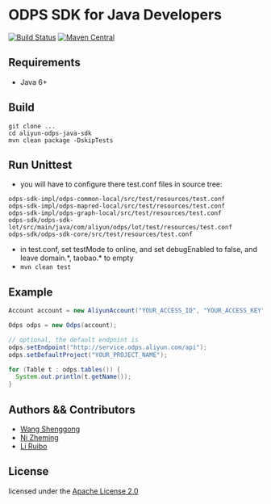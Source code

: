 # ODPS SDK for Java Developers

[![Build Status](https://travis-ci.org/aliyun/aliyun-odps-java-sdk.svg?branch=master)](https://travis-ci.org/aliyun/aliyun-odps-java-sdk)
[![Maven Central](https://maven-badges.herokuapp.com/maven-central/com.aliyun.odps/odps/badge.svg)](https://maven-badges.herokuapp.com/maven-central/com.aliyun.odps/odps)



## Requirements

- Java 6+

## Build

```shell
git clone ...
cd aliyun-odps-java-sdk
mvn clean package -DskipTests
```

## Run Unittest

- you will have to configure there test.conf files in source tree:

```
odps-sdk-impl/odps-common-local/src/test/resources/test.conf
odps-sdk-impl/odps-mapred-local/src/test/resources/test.conf
odps-sdk-impl/odps-graph-local/src/test/resources/test.conf
odps-sdk/odps-sdk-lot/src/main/java/com/aliyun/odps/lot/test/resources/test.conf
odps-sdk/odps-sdk-core/src/test/resources/test.conf
```

- in test.conf, set testMode to online, and set debugEnabled to false, and leave domain.\*, taobao.\* to empty
- `mvn clean test`

## Example

```java
Account account = new AliyunAccount("YOUR_ACCESS_ID", "YOUR_ACCESS_KEY");

Odps odps = new Odps(account);

// optional, the default endpoint is
odps.setEndpoint("http://service.odps.aliyun.com/api");
odps.setDefaultProject("YOUR_PROJECT_NAME");

for (Table t : odps.tables()) {
  System.out.println(t.getName());
}
```

## Authors && Contributors

- [Wang Shenggong](https://github.com/shellc)
- [Ni Zheming](https://github.com/nizheming)
- [Li Ruibo](https://github.com/lyman)

## License

licensed under the [Apache License 2.0](https://www.apache.org/licenses/LICENSE-2.0.html)
